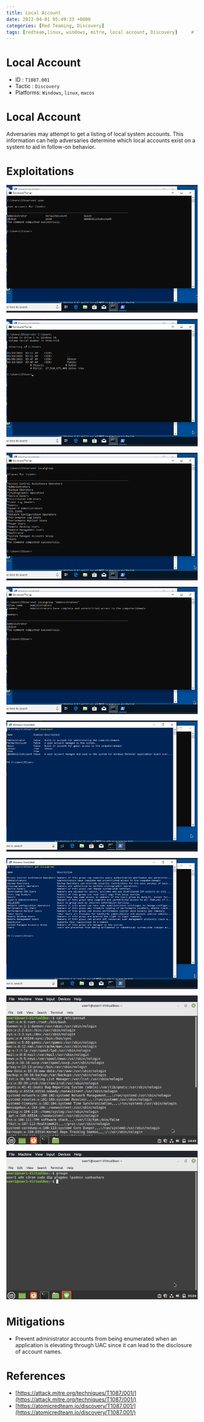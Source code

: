 ```yaml
---
title: Local Account 
date: 2022-04-01 05:49:33 +0800
categories: [Red Teaming, Discovery]
tags: [redteam,linux, windows, mitre, local account, Discovery]     # TAG names should always be lowercase
---
```


# Local Account 
- ID : `T1087.001`
- Tactic : `Discovery`
- Platforms: `Windows`, `linux`, `macos`

# Local Account 

Adversaries may attempt to get a listing of local system accounts. This information can help adversaries determine which local accounts exist on a system to aid in follow-on behavior.

# Exploitations

![localaccount](https://raw.githubusercontent.com/cyberkhalid/cyberkhalid.github.io/main/assets/img/ipentest/localaccount1.png)

![localaccount](https://raw.githubusercontent.com/cyberkhalid/cyberkhalid.github.io/main/assets/img/ipentest/localaccount2.png)

![localaccount](https://raw.githubusercontent.com/cyberkhalid/cyberkhalid.github.io/main/assets/img/ipentest/localaccount3.png)

![localaccount](https://raw.githubusercontent.com/cyberkhalid/cyberkhalid.github.io/main/assets/img/ipentest/localaccount4.png)

![localaccount](https://raw.githubusercontent.com/cyberkhalid/cyberkhalid.github.io/main/assets/img/ipentest/localaccount5.png)

![localaccount](https://raw.githubusercontent.com/cyberkhalid/cyberkhalid.github.io/main/assets/img/ipentest/localaccount6.png)

![localaccount](https://raw.githubusercontent.com/cyberkhalid/cyberkhalid.github.io/main/assets/img/ipentest/localaccount7.png)

![localaccount](https://raw.githubusercontent.com/cyberkhalid/cyberkhalid.github.io/main/assets/img/ipentest/localaccount8.png)

# Mitigations

- Prevent administrator accounts from being enumerated when an application is elevating through UAC since it can lead to the disclosure of account names.

# References

- [https://attack.mitre.org/techniques/T1087/001/](https://attack.mitre.org/techniques/T1087/001/)
- [https://atomicredteam.io/discovery/T1087.001/](https://atomicredteam.io/discovery/T1087.001/)
